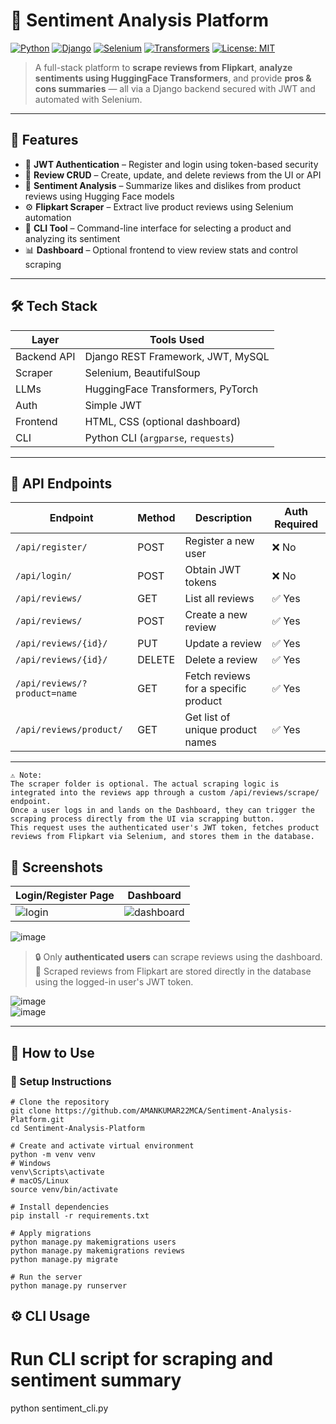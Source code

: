 # 🧠 Sentiment Analysis Platform

[![Python](https://img.shields.io/badge/Python-3.10+-blue.svg)](https://www.python.org/)
[![Django](https://img.shields.io/badge/Django-4.x-green.svg)](https://www.djangoproject.com/)
[![Selenium](https://img.shields.io/badge/Selenium-Automation-yellow.svg)](https://www.selenium.dev/)
[![Transformers](https://img.shields.io/badge/Transformers-HuggingFace-red.svg)](https://huggingface.co/)
[![License: MIT](https://img.shields.io/badge/License-MIT-purple.svg)](https://opensource.org/licenses/MIT)

> A full-stack platform to **scrape reviews from Flipkart**, **analyze sentiments using HuggingFace Transformers**, and provide **pros & cons summaries** — all via a Django backend secured with JWT and automated with Selenium.

---

## 🚀 Features

- 🔐 **JWT Authentication** – Register and login using token-based security
- 📝 **Review CRUD** – Create, update, and delete reviews from the UI or API
- 🤖 **Sentiment Analysis** – Summarize likes and dislikes from product reviews using Hugging Face models
- ⚙️ **Flipkart Scraper** – Extract live product reviews using Selenium automation
- 🧰 **CLI Tool** – Command-line interface for selecting a product and analyzing its sentiment
- 📊 **Dashboard** – Optional frontend to view review stats and control scraping

---

## 🛠️ Tech Stack

| Layer        | Tools Used                                  |
|--------------|----------------------------------------------|
| Backend API  | Django REST Framework, JWT, MySQL            |
| Scraper      | Selenium, BeautifulSoup                      |
| LLMs         | HuggingFace Transformers, PyTorch            |
| Auth         | Simple JWT                                   |
| Frontend     | HTML, CSS (optional dashboard)               |
| CLI          | Python CLI (`argparse`, `requests`)          |

---

## 🔗 API Endpoints

| Endpoint                        | Method | Description                                 | Auth Required |
|---------------------------------|--------|---------------------------------------------|---------------|
| `/api/register/`               | POST   | Register a new user                         | ❌ No         |
| `/api/login/`                  | POST   | Obtain JWT tokens                           | ❌ No         |
| `/api/reviews/`                | GET    | List all reviews                            | ✅ Yes        |
| `/api/reviews/`                | POST   | Create a new review                         | ✅ Yes        |
| `/api/reviews/{id}/`           | PUT    | Update a review                             | ✅ Yes        |
| `/api/reviews/{id}/`           | DELETE | Delete a review                             | ✅ Yes        |
| `/api/reviews/?product=name`   | GET    | Fetch reviews for a specific product        | ✅ Yes        |
| `/api/reviews/product/`        | GET    | Get list of unique product names            | ✅ Yes        |

---
```
⚠️ Note:
The scraper folder is optional. The actual scraping logic is integrated into the reviews app through a custom /api/reviews/scrape/ endpoint.
Once a user logs in and lands on the Dashboard, they can trigger the scraping process directly from the UI via scrapping button.
This request uses the authenticated user's JWT token, fetches product reviews from Flipkart via Selenium, and stores them in the database.

```
## 📸 Screenshots

| Login/Register Page | Dashboard |
|---------------|-----------|
| ![login](https://github.com/user-attachments/assets/026dffef-4422-4231-80c3-e1e277cb9c6a) | ![dashboard](https://github.com/user-attachments/assets/157c977c-1bcb-4dfe-8583-364713ebbad6) |
![image](https://github.com/user-attachments/assets/59941111-d92f-4cb5-9af6-4a13805694a7)

> 🔒 Only **authenticated users** can scrape reviews using the dashboard.  
> 🛒 Scraped reviews from Flipkart are stored directly in the database using the logged-in user's JWT token.

![image](https://github.com/user-attachments/assets/6391e21d-20c6-4da2-b0c5-f8a9f853407e) <br>
![image](https://github.com/user-attachments/assets/02c9cb8c-408e-41f8-aabd-2a42cb23cc57)


---

## 🧪 How to Use

### 🔧 Setup Instructions

```
# Clone the repository
git clone https://github.com/AMANKUMAR22MCA/Sentiment-Analysis-Platform.git
cd Sentiment-Analysis-Platform

# Create and activate virtual environment
python -m venv venv
# Windows
venv\Scripts\activate
# macOS/Linux
source venv/bin/activate

# Install dependencies
pip install -r requirements.txt

# Apply migrations
python manage.py makemigrations users
python manage.py makemigrations reviews
python manage.py migrate

# Run the server
python manage.py runserver

```


## ⚙️ CLI Usage 
# Run CLI script for scraping and sentiment summary
python sentiment_cli.py

